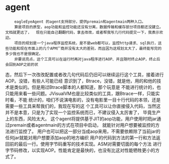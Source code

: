 # agent
        eagleEyeAgent 的agent支持部分，提供premain和agentmain两种入口。
        算是项目的原型，aop功能和监控功能还没有分离，数据传输和缓存部分项目都还没建立。文档就更远了，  现在只能自己翻翻代码，拿去改改，或者帮我写几行代码提交一下，我表示欢迎。
        项目的规划是一个java程序监控系统，是不是web都可以，监控http请求、sql执行，这些功能和现在市面上的几个APM厂商并没有太大的差别，而且因为这规划太大了，最终能写完的多少我也不是很确定。
        非要说亮点，这个工具可以在运行时再对java程序进行AOP、并且随时终止AOP，终止后会回到AOP之前的状
态，然后下一次改改配置或者改几句代码后仍旧可以继续运行这个工具，接着进行AOP。没错，有些人可能已经
意识到了，Btrace，没错，就是他，用的和他的技术是类似的。但是用过Btrace脚本的人都知道，那个玩意是
不能进行统计的，也只能用来看一些问题。JVisualVM也是比较类似的工具，跟Btrace一样，只能实时看，不能
统计的，咱们不说演电影的，没有电影里一目十行代码的本领，还是需要一些工具来帮我们的，我现在写的这
个工具可以让你直接侵入代码，当然这并不是本意，只是为了实现一个监控系统而已，不建议侵入太厉害了，
毕竟生产上的东西，风险太大。
        这个agent将提供基于JIT的aop功能，用户使用时把jar通过premain或者agentmain的方式在项目中启动，
就能针对用户想要被监控的方法进行监控了。
        用户也可以把这一部分当成aop来用，不需要依赖除了当前jar的任何jar就能对用户想要添加aop的地方编织
用户的代码到方法的第一行和方法返回前的最后一行。使用字节码重写的技术实现。ASM对需要切面的每个方法
进行字节码修改，以实现AOP。性能肯定是最快的，也没有比这对性能牺牲更小的方式了。
